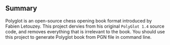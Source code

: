 ## Summary

Polyglot is an open-source chess opening book format introduced by Fabien Letouzey. This project dervies from his original `PolyGlot 1.4` source code, and removes everything that is irrelevant to the book. You should use this project to generate Polyglot book from PGN file in command line.
